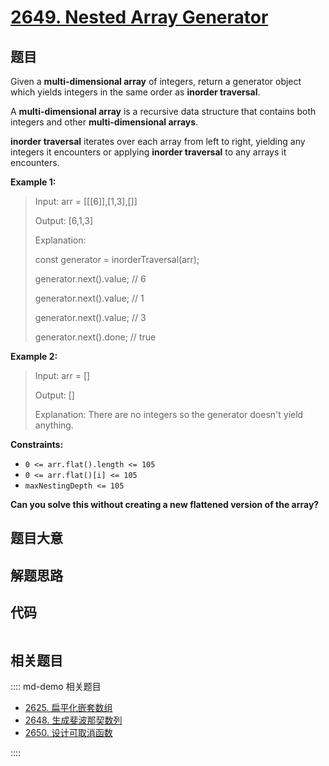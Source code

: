 # [2649. Nested Array Generator](https://leetcode.com/problems/nested-array-generator)

## 题目

Given a  **multi-dimensional array** of integers, return a generator object
which yields integers in the same order as  **inorder traversal**.

A  **multi-dimensional array**  is a recursive data structure that contains
both integers and other  **multi-dimensional arrays**.

**inorder traversal**  iterates over each array from left to right, yielding
any integers it encounters or applying  **inorder traversal**  to any arrays
it encounters.



**Example 1:**

> Input: arr = [[[6]],[1,3],[]]
> 
> Output: [6,1,3]
> 
> Explanation:
> 
> const generator = inorderTraversal(arr);
> 
> generator.next().value; // 6
> 
> generator.next().value; // 1
> 
> generator.next().value; // 3
> 
> generator.next().done; // true

**Example 2:**

> Input: arr = []
> 
> Output: []
> 
> Explanation: There are no integers so the generator doesn't yield anything.

**Constraints:**

  * `0 <= arr.flat().length <= 105`
  * `0 <= arr.flat()[i] <= 105`
  * `maxNestingDepth <= 105`



**Can you solve this without creating a new flattened version of the array?**


## 题目大意

## 解题思路

## 代码

```javascript

```

## 相关题目

:::: md-demo 相关题目
- [2625. 扁平化嵌套数组](https://leetcode.com/problems/flatten-deeply-nested-array)
- [2648. 生成斐波那契数列](https://leetcode.com/problems/generate-fibonacci-sequence)
- [2650. 设计可取消函数](https://leetcode.com/problems/design-cancellable-function)

::::
